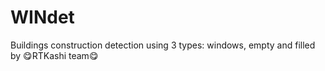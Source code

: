 # WINdet
Buildings construction detection using 3 types: windows, empty and filled by 😋RTKashi team😋
